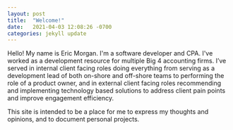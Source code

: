 ```yaml
---
layout: post
title:  "Welcome!"
date:   2021-04-03 12:08:26 -0700
categories: jekyll update
---
```

Hello!  My name is Eric Morgan.  I'm a software developer and CPA.  I've worked as a development resource for multiple Big 4 accounting firms.  I’ve served in internal client facing roles doing everything from serving as a development lead of both on-shore and off-shore teams to performing the role of a product owner, and in external client facing roles recommending and implementing technology based solutions to address client pain points and improve engagement efficiency.

This site is intended to be a place for me to express my thoughts and opinions, and to document personal projects.